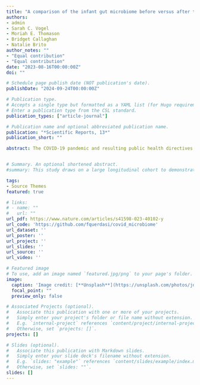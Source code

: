 ```yaml
---
title: "A comparison of the infant gut microbiome before versus after the start of the covid-19 pandemic"
authors:
- admin
- Sarah C. Vogel
- Moriah E. Thomason
- Bridget Callaghan
- Natalie Brito
author_notes: ""
- "Equal contribution"
- "Equal contribution"
date: "2023-08-16T00:00:00Z"
doi: ""

# Schedule page publish date (NOT publication's date).
publishDate: "2024-09-24T00:00:00Z"

# Publication type.
# Accepts a single type but formatted as a YAML list (for Hugo requirements).
# Enter a publication type from the CSL standard.
publication_types: ["article-journal"]

# Publication name and optional abbreviated publication name.
publication: "*Scientific Reports, 13*"
publication_short: ""

abstract: The COVID-19 pandemic and resulting public health directives led to many changes in families’ social and material environments. Prior research suggests that these changes are likely to impact composition of the gut microbiome, particularly during early childhood when the gut microbiome is developing most rapidly. Importantly, disruption to the gut microbiome during this sensitive period can have potentially long-lasting impacts on health and development. In the current study, we compare gut microbiome composition among a socioeconomically and racially diverse group of 12-month old infants living in New York City who provided stool samples before the pandemic (N = 34) to a group who provided samples during the first 9-months of the pandemic (March–December 2020; N = 20). We found that infants sampled during the pandemic had lower alpha diversity of the microbiome, lower abundance of Pasteurellaceae and Haemophilus, and significantly different beta diversity based on unweighted Unifrac distance than infants sampled before the pandemic. Exploratory analyses suggest that gut microbiome changes due to the pandemic occurred relatively quickly after the start of the pandemic and were sustained. Our results provide evidence that pandemic-related environmental disruptions had an impact on community-level taxonomic diversity of the developing gut microbiome, as well as abundance of specific members of the gut bacterial community.


# Summary. An optional shortened abstract.
#summary: This study draws on a large longitudinal cohort to demonstrate that adversity experienced prenatally or during early childhood, as well as adversity experienced by the mother during her childhood, impacts the gut microbiome of second-generation children at 2 y old. Notably, some of the microbiome profiles linked to these types of adversity, especially at higher taxonomic levels, were similar to those associated with the child’s current and future socioemotional functioning. Additionally, microbes uniquely associated with adversity exposures or socioemotional functioning have similar immune-related functions within the gut, highlighting the need for further research into how generational adversity affects the gut microbiome’s functional potential.

tags:
- Source Themes
featured: true

# links:
# - name: ""
#   url: ""
url_pdf: https://www.nature.com/articles/s41598-023-40102-y
url_code: 'https://github.com/fquerdasi/covid_microbiome'
url_dataset: ''
url_poster: ''
url_project: ''
url_slides: ''
url_source: ''
url_video: ''

# Featured image
# To use, add an image named `featured.jpg/png` to your page's folder. 
image:
  caption: 'Image credit: [**Unsplash**](https://unsplash.com/photos/jdD8gXaTZsc)'
  focal_point: ""
  preview_only: false

# Associated Projects (optional).
#   Associate this publication with one or more of your projects.
#   Simply enter your project's folder or file name without extension.
#   E.g. `internal-project` references `content/project/internal-project/index.md`.
#   Otherwise, set `projects: []`.
projects: []

# Slides (optional).
#   Associate this publication with Markdown slides.
#   Simply enter your slide deck's filename without extension.
#   E.g. `slides: "example"` references `content/slides/example/index.md`.
#   Otherwise, set `slides: ""`.
slides: []
---
```


<!-- {{% callout note %}}
Click the *Cite* button above to demo the feature to enable visitors to import publication metadata into their reference management software.
{{% /callout %}}

{{% callout note %}}
Create your slides in Markdown - click the *Slides* button to check out the example.
{{% /callout %}} -->
